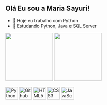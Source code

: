 ## Olá Eu sou a Maria Sayuri!
- 🔭 Hoje eu trabalho com Python
- 📘 Estudando Python, Java e SQL Server
<div>
    <div align="left">
  <img src="https://github-readme-stats.vercel.app/api?username=ma-sayuri&show_icons=true&theme=tokyonight&include_all_commits=true&count_private=true" height="150px"/>
  <img src="https://github-readme-stats.vercel.app/api/top-langs/?username=ma-sayuri&layout=compact&langs_count=8&theme=tokyonight" height="150px"/>
  </div>
</div><br>
<div align="left">
  <img src="https://cdn.jsdelivr.net/gh/devicons/devicon/icons/python/python-original.svg" title="Python" width="40" height="40"/> 
  <img src="https://cdn.jsdelivr.net/gh/devicons/devicon@latest/icons/github/github-original.svg" title="Github" with="40" height="40"/>
  <img src="https://cdn.jsdelivr.net/gh/devicons/devicon/icons/html5/html5-original.svg" title="HTML5" width="40" height="40"/> 
  <img src="https://cdn.jsdelivr.net/gh/devicons/devicon/icons/css3/css3-original.svg" title="CSS3" width="40" height="40"/> 
  <img src="https://cdn.jsdelivr.net/gh/devicons/devicon/icons/javascript/javascript-original.svg" title="JavaScript" width="40" height="40"/>        
</div>
